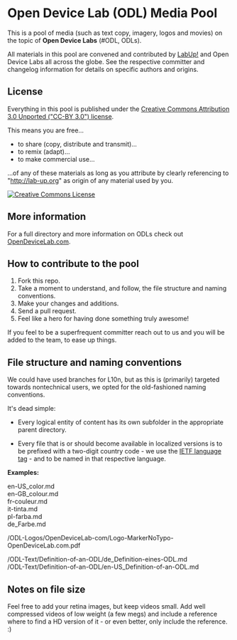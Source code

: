 # Open Device Lab (ODL) Media Pool

This is a pool of media (such as text copy, imagery, logos and movies) on the topic of **Open Device Labs** (#ODL, ODLs).

All materials in this pool are convened and contributed by [LabUp!](http://lab-up.org) and Open Device Labs all across the globe. See the respective committer and changelog information for details on specific authors and origins. 

## License

Everything in this pool is published under the [Creative Commons Attribution 3.0 Unported ("CC-BY 3.0") license](http://creativecommons.org/licenses/by/3.0/).

This means you are free…

- to share (copy, distribute and transmit)…
- to remix (adapt)…
- to make commercial use…

…of any of these materials as long as you attribute by clearly referencing to "http://lab-up.org" as origin of any material used by you.

<a rel="license" href="http://creativecommons.org/licenses/by/3.0/"><img alt="Creative Commons License" style="border-width:0" src="http://i.creativecommons.org/l/by/3.0/88x31.png" /></a><br />

## More information

For a full directory and more information on ODLs check out [OpenDeviceLab.com](http://opendevicelab.com).

## How to contribute to the pool

1. Fork this repo.
2. Take a moment to understand, and follow, the file structure and naming conventions.
3. Make your changes and additions.
4. Send a pull request. 
5. Feel like a hero for having done something truly awesome!

If you feel to be a superfrequent committer reach out to us and you will be added to the team, to ease up things.

## File structure and naming conventions

We could have used branches for L10n, but as this is (primarily) targeted towards nontechnical users, we opted for the old-fashioned naming conventions. 

It's dead simple:

- Every logical entity of content has its own subfolder in the appropriate parent directory.

- Every file that is or should become available in localized versions is to be prefixed with a two-digit country code - we use the [IETF language tag](http://en.wikipedia.org/wiki/IETF_language_tag) - and to be named in that respective language. 

**Examples:** 

en-US_color.md<br />
en-GB_colour.md<br />
fr-couleur.md<br />
it-tinta.md<br />
pl-farba.md<br />
de_Farbe.md<br />

/ODL-Logos/OpenDeviceLab-com/Logo-MarkerNoTypo-OpenDeviceLab.com.pdf

/ODL-Text/Definition-of-an-ODL/de_Definition-eines-ODL.md<br />
/ODL-Text/Definition-of-an-ODL/en-US_Definition-of-an-ODL.md

## Notes on file size

Feel free to add your retina images, but keep videos small. Add well compressed videos of low weight (a few megs) and include a reference where to find a HD version of it - or even better, only include the reference. :)